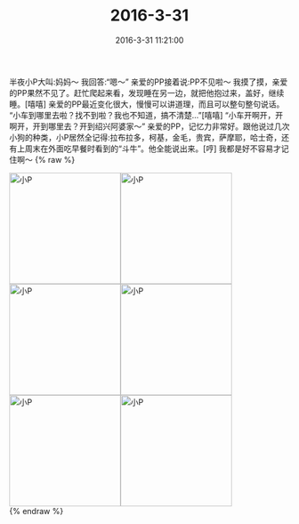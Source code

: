 ﻿---
title: 2016-3-31
date: 2016-3-31 11:21:00
tags:
categories: 妈妈
---
半夜小P大叫:妈妈～
我回答:“嗯～”
亲爱的PP接着说:PP不见啦～
我摸了摸，亲爱的PP果然不见了。赶忙爬起来看，发现睡在另一边，就把他抱过来，盖好，继续睡。[嘻嘻]
亲爱的PP最近变化很大，慢慢可以讲道理，而且可以整句整句说话。
“小车到哪里去啦？找不到啦？我也不知道，搞不清楚…”[嘻嘻]
“小车开啊开，开啊开，开到哪里去？开到绍兴阿婆家～”
亲爱的PP，记忆力非常好。跟他说过几次小狗的种类，小P居然全记得:拉布拉多，柯基，金毛，贵宾，萨摩耶，哈士奇，还有上周末在外面吃早餐时看到的“斗牛”。他全能说出来。[哼]
我都是好不容易才记住啊～
{% raw %}
<div style="width:500 px">
<div style="float:left; width:100 px"><img src="/images/微信图片_20171012141122.jpg" width="200" alt="小P"></div>
<div style="float:left; width:100 px"><img src="/images/微信图片_20171012141130.jpg" width="200" alt="小P"></div>
<div style="float:left; width:100 px"><img src="/images/微信图片_20171012141137.jpg" width="200" alt="小P"></div>
<div style="float:left; width:100 px"><img src="/images/微信图片_20171012141145.jpg" width="200" alt="小P"></div>
<div style="float:left; width:100 px"><img src="/images/微信图片_20171012141151.jpg" width="200" alt="小P"></div>
<div style="float:left; width:100 px"><img src="/images/微信图片_20171012141159.jpg" width="200" alt="小P"></div>
<div style="clear:both"></div>
</div>
{% endraw %}